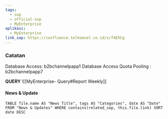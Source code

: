 ```yaml
---
tags:
  - sop
  - official-sop
  - MyEnterprise
aplikasi:
  - MyEnterprise
link_sop: https://confluence.telkomsel.co.id/x/f4EhCg
---
```

### Catatan

Database Access: b2bchannelpapp1
Database Access Quota Pooling : b2bchannelpapp7

**QUERY**
![[MyEnterprise- Query#Report Weekly]]


#### News & Update
```dataview
TABLE file.name AS "News Title", tags AS "Categories", date AS "Date" FROM "News & Updates" WHERE contains(related_sop, this.file.link) SORT date DESC
```

